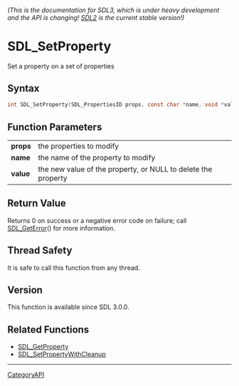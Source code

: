 ###### (This is the documentation for SDL3, which is under heavy development and the API is changing! [SDL2](https://wiki.libsdl.org/SDL2/) is the current stable version!)
# SDL_SetProperty

Set a property on a set of properties

## Syntax

```c
int SDL_SetProperty(SDL_PropertiesID props, const char *name, void *value);

```

## Function Parameters

|               |                                                               |
| ------------- | ------------------------------------------------------------- |
| **props**     | the properties to modify                                      |
| **name**      | the name of the property to modify                            |
| **value**     | the new value of the property, or NULL to delete the property |

## Return Value

Returns 0 on success or a negative error code on failure; call
[SDL_GetError](SDL_GetError.md)() for more information.

## Thread Safety

It is safe to call this function from any thread.

## Version

This function is available since SDL 3.0.0.

## Related Functions

* [SDL_GetProperty](SDL_GetProperty.md)
* [SDL_SetPropertyWithCleanup](SDL_SetPropertyWithCleanup.md)

----
[CategoryAPI](CategoryAPI.md)
